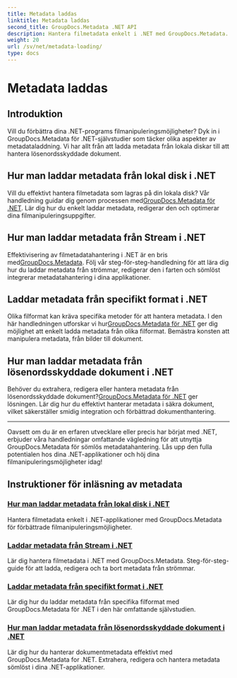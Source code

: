 ```yaml
---
title: Metadata laddas
linktitle: Metadata laddas
second_title: GroupDocs.Metadata .NET API
description: Hantera filmetadata enkelt i .NET med GroupDocs.Metadata. Lär dig laddningstekniker, redigering och mer för förbättrade filmanipuleringsmöjligheter.
weight: 20
url: /sv/net/metadata-loading/
type: docs
---
```

# Metadata laddas

## Introduktion

Vill du förbättra dina .NET-programs filmanipuleringsmöjligheter? Dyk in i GroupDocs.Metadata för .NET-självstudier som täcker olika aspekter av metadataladdning. Vi har allt från att ladda metadata från lokala diskar till att hantera lösenordsskyddade dokument.

## Hur man laddar metadata från lokal disk i .NET

 Vill du effektivt hantera filmetadata som lagras på din lokala disk? Vår handledning guidar dig genom processen med[GroupDocs.Metadata för .NET](./load-metadata-local-disk/). Lär dig hur du enkelt laddar metadata, redigerar den och optimerar dina filmanipuleringsuppgifter.

## Hur man laddar metadata från Stream i .NET

 Effektivisering av filmetadatahantering i .NET är en bris med[GroupDocs.Metadata](./load-metadata-stream/). Följ vår steg-för-steg-handledning för att lära dig hur du laddar metadata från strömmar, redigerar den i farten och sömlöst integrerar metadatahantering i dina applikationer.

## Laddar metadata från specifikt format i .NET

 Olika filformat kan kräva specifika metoder för att hantera metadata. I den här handledningen utforskar vi hur[GroupDocs.Metadata för .NET](./load-metadata-specific-format/) ger dig möjlighet att enkelt ladda metadata från olika filformat. Bemästra konsten att manipulera metadata, från bilder till dokument.

## Hur man laddar metadata från lösenordsskyddade dokument i .NET

Behöver du extrahera, redigera eller hantera metadata från lösenordsskyddade dokument?[GroupDocs.Metadata för .NET](./load-metadata-password-protected/) ger lösningen. Lär dig hur du effektivt hanterar metadata i säkra dokument, vilket säkerställer smidig integration och förbättrad dokumenthantering.

----
Oavsett om du är en erfaren utvecklare eller precis har börjat med .NET, erbjuder våra handledningar omfattande vägledning för att utnyttja GroupDocs.Metadata för sömlös metadatahantering. Lås upp den fulla potentialen hos dina .NET-applikationer och höj dina filmanipuleringsmöjligheter idag!

## Instruktioner för inläsning av metadata
### [Hur man laddar metadata från lokal disk i .NET](./load-metadata-local-disk/)
Hantera filmetadata enkelt i .NET-applikationer med GroupDocs.Metadata för förbättrade filmanipuleringsmöjligheter.
### [Laddar metadata från Stream i .NET](./load-metadata-stream/)
Lär dig hantera filmetadata i .NET med GroupDocs.Metadata. Steg-för-steg-guide för att ladda, redigera och ta bort metadata från strömmar.
### [Laddar metadata från specifikt format i .NET](./load-metadata-specific-format/)
Lär dig hur du laddar metadata från specifika filformat med GroupDocs.Metadata för .NET i den här omfattande självstudien.
### [Hur man laddar metadata från lösenordsskyddade dokument i .NET](./load-metadata-password-protected/)
Lär dig hur du hanterar dokumentmetadata effektivt med GroupDocs.Metadata for .NET. Extrahera, redigera och hantera metadata sömlöst i dina .NET-applikationer.